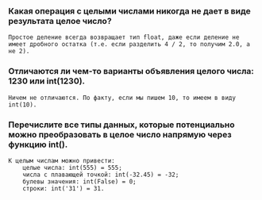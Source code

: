 ### Какая операция с целыми числами никогда не дает в виде результата целое число?
    Простое деление всегда возвращает тип float, даже если деление не имеет дробного остатка (т.е. если разделить 4 / 2, то получим 2.0, а не 2).
    
### Отличаются ли чем-то варианты объявления целого числа: 1230 или int(1230).
    Ничем не отличаются. По факту, если мы пишем 10, то имеем в виду int(10).

### Перечислите все типы данных, которые потенциально можно преобразовать в целое число напрямую через функцию int().
    К целым числам можно привести:
        целые числа: int(555) = 555;
        числа с плавающей точкой: int(-32.45) = -32;
        булевы значения: int(False) = 0;
        строки: int('31') = 31.

